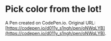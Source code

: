 # Pick color from the lot!

A Pen created on CodePen.io. Original URL: [https://codepen.io/d011y_s1ngh/pen/oNWqLYB](https://codepen.io/d011y_s1ngh/pen/oNWqLYB).

